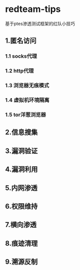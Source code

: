 # redteam-tips
基于ptes渗透测试框架的红队小技巧

## 1.匿名访问
### 1.1 socks代理
### 1.2 http代理
### 1.3 浏览器无痕模式
### 1.4 虚拟机环境隔离
### 1.5 tor洋葱浏览器


## 2.信息搜集
## 3.漏洞验证
## 4.漏洞利用
## 5.内网渗透
## 6.权限维持
## 7.横向渗透
## 8.痕迹清理
## 9.溯源反制

